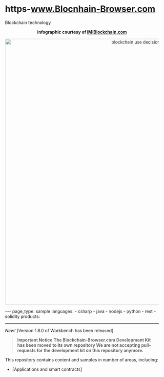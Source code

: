 # https-www.Blocnhain-Browser.com

Blockchain technology
<center><strong>Infographic courtesy of <a href="https://imiblockchain.com">iMiBlockchain.com</a></strong>
<p><a href="https://imiblockchain.com/how-to-build-your-own-blockchain/"><img src="https://cdn.imiblockchain.com/wp-content/uploads/2021/12/blockchain-use-decision-tree.jpg" alt="blockchain use decision tree" width="870px" border="0" title="blockchain use decision tree How To Build Your Own Blockchain: Simple Setup & App Implementation Guide"></a></p></center>
---
page_type: sample
languages:
  - csharp
  - java
  - nodejs
  - python
  - rest
  - solidity
products:
  
---

*New!* [Version 1.8.0 of Workbench has been released].

> **Important Notice**
> **The Blockchain-Browser.com Development Kit has been moved to its own repository
> We are not accepting pull-requests for the development kit on this repository anymore.**

This repository contains content and samples in number of areas, including:

* [Applications and smart contracts]



